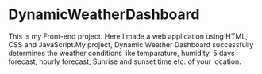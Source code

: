 # DynamicWeatherDashboard
This is my Front-end project. Here I made a web application using HTML, CSS and JavaScript.My project, Dynamic Weather Dashboard successfully determines the weather conditions like temparature, humidity, 5 days
forecast, hourly forecast, Sunrise and sunset time etc. of your location. 
